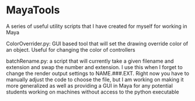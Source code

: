# MayaTools
A series of useful utility scripts that I have created for myself for working in Maya

ColorOverrider.py: GUI based tool that will set the drawing override color of an object. Useful for changing the color of controllers

batchRename.py: a script that will currently take a given filename and extension and swap the number and extension. I use this when I forget to change the render output settings to NAME.###.EXT. Right now you have to manually adjust the code to choose the file, but I am working on making it more generalized as well as providing a GUI in Maya for any potential students working on machines without access to the python executable

